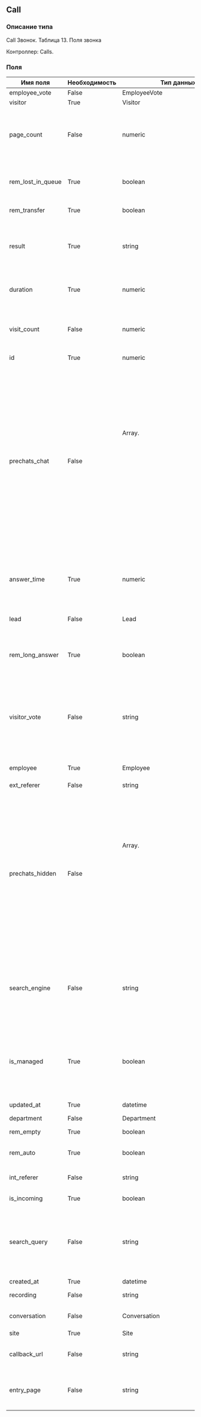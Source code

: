 
## Call

### Описание типа
Call
Звонок.
Таблица 13. Поля звонка

Контроллер: Сalls.

### Поля

| Имя поля | Необходимость | Тип данных | Комментарий |
|---|---|---|---|
|employee_vote|False|EmployeeVote|Оценка сотрудника.<br/>|
|visitor|True|Visitor|Посетитель.<br/>|
|page_count|False|numeric|Количество страниц, просмотренных посетителем в ходе визита, перед тем, как он совершил звонок.<br/>|
|rem_lost_in_queue|True|boolean|Признак "Потерянный в очереди".<br/>В данный момент всегда false.<br/>|
|rem_transfer|True|boolean|Признак "Ручной перевод".<br/>|
|result|True|string|Итог звонка.<br/>Возможные значения:<br/>missed – пропущенный;<br/>completed – состоявшийся.<br/>|
|duration|True|numeric|Продолжительность звонка в секундах, включая answer_time.<br/>|
|visit_count|False|numeric|Общее количество визитов посетителя на сайт, включая визит, в котором был совершен звонок.<br/>|
|id|True|numeric|ID звонка.<br/>|
|prechats_chat|False|Array.<Object>|Пречат поля, видимые в Пульте оператора.<br/>Эти поля могут быть настроены в Личном кабинете. В этом случае их значение указывает посетитель при старте чата.<br/>Кроме того, пречат поля могут быть программно определены в параметрах chatAttributes методов Client API: .<br/>Значение поля – массив объектов, каждый из которых имеет 2 ключа: name и value, содержащие соответственно имя и значение пречат поля.<br/>|
|answer_time|True|numeric|Время в секундах, через которое оператор ответил на ответил на звонок.<br/>|
|lead|False|Lead|Лид, из которого был сделан звонок.<br/>Имеет смысл только для исходящих звонков.<br/>|
|rem_long_answer|True|boolean|Признак "Долгий ответ".<br/>В данный момент всегда false.<br/>|
|visitor_vote|False|string|Оценка посетителя.<br/>Возможные значения:<br/>positive – положительная оценка;<br/>negative – отрицательная оценка;<br/>undefined – посетитель не поставил оценку.<br/>|
|employee|True|Employee|Сотрудник.<br/>|
|ext_referer|False|string|Адрес, с которого посетитель перешел на сайт. <br/>|
|prechats_hidden|False|Array.<Object>|Скрытые пречат поля. В Пульте оператора они не отображаются.<br/>Пречат поля этого типа могут быть программно определены в параметрах hiddenAttributes методов Client API: .<br/>Значение поля – массив объектов, каждый из которых имеет 2 ключа: name и value, содержащие соответственно имя и значение пречат поля.<br/>|
|search_engine|False|string|Название поискового сервиса.<br/>Содержит значение, если посетитель начал звонок, перейдя на сайт из результатов поиска сервисов типа Yandex или Google.<br/>|
|is_managed|True|boolean|True, если звонок входит в число своих звонков сотрудника, вызывающего метод.<br/>Это признак доступен только для чтения.<br/>|
|updated_at|True|datetime|Дата последнего обновления.<br/>|
|department|False|Department|Отдел.<br/>|
|rem_empty|True|boolean|Признак "Отсеянный".<br/>|
|rem_auto|True|boolean|Признак "Автоматический перевод". <br/>|
|int_referer|False|string|Адрес страницы, на которой начался диалог.<br/>|
|is_incoming|True|boolean|Признак входящего звонка.<br/>|
|search_query|False|string|Строка поискового запроса.<br/>Содержит значение, если посетитель начал звонок, перейдя на сайт из результатов поиска сервисов типа Yandex или Google.<br/>|
|created_at|True|datetime|Дата создания.<br/>|
|recording|False|string|URL записи разговора.<br/>|
|conversation|False|Conversation|Обращение, в рамках которого состоялся звонок.<br/>|
|site|True|Site|Сайт.<br/>|
|callback_url|False|string|Значение настройки Callback URL на момент начала чата.<br/>|
|entry_page|False|string|Страница, с которой посетитель начал визит, в котором было отправлен лид.<br/>|
